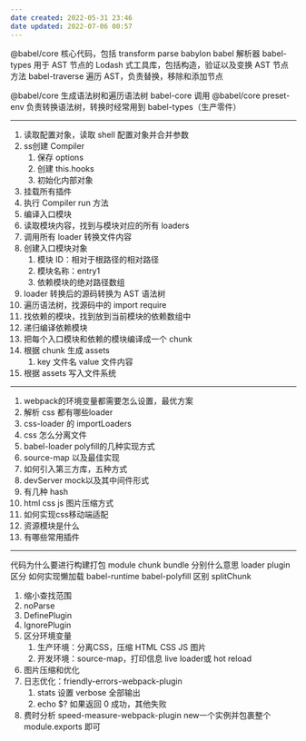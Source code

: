 ```yaml
---
date created: 2022-05-31 23:46
date updated: 2022-07-06 00:57
---
```


@babel/core 核心代码，包括 transform parse
babylon babel 解析器
babel-types 用于 AST 节点的 Lodash 式工具库，包括构造，验证以及变换 AST 节点方法
babel-traverse 遍历 AST，负责替换，移除和添加节点

@babel/core 生成语法树和遍历语法树
babel-core 调用 @babel/core
preset-env 负责转换语法树，转换时经常用到 babel-types（生产零件）

---

1. 读取配置对象，读取 shell 配置对象并合并参数
2. ss创建 Compiler
   1. 保存 options
   2. 创建 this.hooks
   3. 初始化内部对象
3. 挂载所有插件
4. 执行 Compiler run 方法
5. 编译入口模块
6. 读取模块内容，找到与模块对应的所有 loaders
7. 调用所有 loader 转换文件内容
8. 创建入口模块对象
   1. 模块 ID：相对于根路径的相对路径
   2. 模块名称：entry1
   3. 依赖模块的绝对路径数组
9. loader 转换后的源码转换为 AST 语法树
10. 遍历语法树，找源码中的 import require
11. 找依赖的模块，找到放到当前模块的依赖数组中
12. 递归编译依赖模块
13. 把每个入口模块和依赖的模块编译成一个 chunk
14. 根据 chunk 生成 assets
    1. key 文件名 value 文件内容
15. 根据 assets 写入文件系统

---

1. webpack的环境变量都需要怎么设置，最优方案
2. 解析 css 都有哪些loader
3. css-loader 的 importLoaders
4. css 怎么分离文件
5. babel-loader polyfill的几种实现方式
6. source-map 以及最佳实现
7. 如何引入第三方库，五种方式
8. devServer mock以及其中间件形式
9. 有几种 hash
10. html css js 图片压缩方式
11. 如何实现css移动端适配
12. 资源模块是什么
13. 有哪些常用插件

---

代码为什么要进行构建打包
module chunk bundle 分别什么意思
loader plugin 区分
如何实现懒加载
babel-runtime babel-polyfill 区别
splitChunk

1. 缩小查找范围
2. noParse
3. DefinePlugin
4. IgnorePlugin
5. 区分环境变量
   1. 生产环境：分离CSS，压缩 HTML CSS JS 图片
   2. 开发环境：source-map，打印信息 live loader或 hot reload
6. 图片压缩和优化
7. 日志优化：friendly-errors-webpack-plugin
   1. stats 设置 verbose 全部输出
   2. echo $? 如果返回 0 成功，其他失败
8. 费时分析 speed-measure-webpack-plugin new一个实例并包裹整个 module.exports 即可
